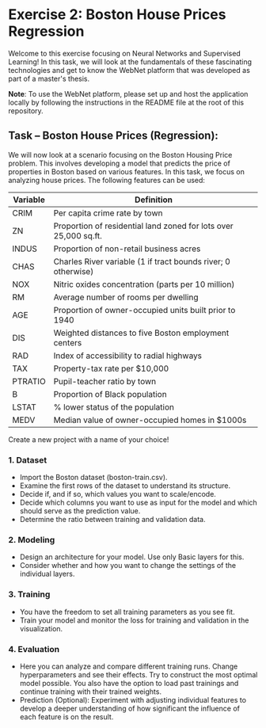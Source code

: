 # Exercise 2: Boston House Prices Regression

Welcome to this exercise focusing on Neural Networks and Supervised Learning! In this task, we will look at the fundamentals of these fascinating technologies and get to know the WebNet platform that was developed as part of a master's thesis.

**Note**: To use the WebNet platform, please set up and host the application locally by following the instructions in the README file at the root of this repository.

## Task – Boston House Prices (Regression):

We will now look at a scenario focusing on the Boston Housing Price problem. This involves developing a model that predicts the price of properties in Boston based on various features. In this task, we focus on analyzing house prices. The following features can be used:

| Variable | Definition |
|----------|------------|
| CRIM | Per capita crime rate by town |
| ZN | Proportion of residential land zoned for lots over 25,000 sq.ft. |
| INDUS | Proportion of non-retail business acres |
| CHAS | Charles River variable (1 if tract bounds river; 0 otherwise) |
| NOX | Nitric oxides concentration (parts per 10 million) |
| RM | Average number of rooms per dwelling |
| AGE | Proportion of owner-occupied units built prior to 1940 |
| DIS | Weighted distances to five Boston employment centers |
| RAD | Index of accessibility to radial highways |
| TAX | Property-tax rate per $10,000 |
| PTRATIO | Pupil-teacher ratio by town |
| B | Proportion of Black population |
| LSTAT | % lower status of the population |
| MEDV | Median value of owner-occupied homes in $1000s |

Create a new project with a name of your choice!

### 1. Dataset
- Import the Boston dataset (boston-train.csv).
- Examine the first rows of the dataset to understand its structure.
- Decide if, and if so, which values you want to scale/encode.
- Decide which columns you want to use as input for the model and which should serve as the prediction value.
- Determine the ratio between training and validation data.

### 2. Modeling
- Design an architecture for your model. Use only Basic layers for this.
- Consider whether and how you want to change the settings of the individual layers.

### 3. Training
- You have the freedom to set all training parameters as you see fit.
- Train your model and monitor the loss for training and validation in the visualization.

### 4. Evaluation
- Here you can analyze and compare different training runs. Change hyperparameters and see their effects. Try to construct the most optimal model possible. You also have the option to load past trainings and continue training with their trained weights.
- Prediction (Optional): Experiment with adjusting individual features to develop a deeper understanding of how significant the influence of each feature is on the result. 